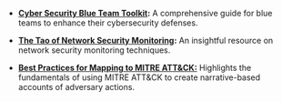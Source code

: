 - **[Cyber Security Blue Team Toolkit](https://www.oreilly.com/library/view/cybersecurity-blue-team/9781119552932/):** A comprehensive guide for blue teams to enhance their cybersecurity defenses.

- **[The Tao of Network Security Monitoring](https://www.oreilly.com/library/view/the-tao-of/0321246772/):** An insightful resource on network security monitoring techniques.
  
- **[Best Practices for Mapping to MITRE ATT&CK:](https://www.cisa.gov/news-events/news/best-practices-mitre-attckr-mapping)** Highlights the fundamentals of using MITRE ATT&CK to create narrative-based accounts of adversary actions.
